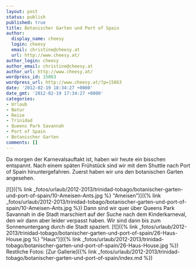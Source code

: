 ```yaml
---
layout: post
status: publish
published: true
title: Botanischer Garten und Port of Spain
author:
  display_name: cheesy
  login: cheesy
  email: christine@cheesy.at
  url: http://www.cheesy.at/
author_login: cheesy
author_email: christine@cheesy.at
author_url: http://www.cheesy.at/
wordpress_id: 15863
wordpress_url: http://www.cheesy.at/?p=15863
date: '2012-02-19 18:34:27 +0000'
date_gmt: '2012-02-19 17:34:27 +0000'
categories:
- Urlaub
- Natur
- Reise
- Trinidad
- Queens Park Savannah
- Port of Spain
- Botanischer Garten
comments: []
---
```

<!--:de-->Da morgen der Karnevalsauftakt ist, haben wir heute ein bisschen entspannt. Nach einem späten Frühstück sind wir mit dem Shuttle nach Port of Spain hinuntergefahren. Zuerst haben wir uns den botanischen Garten angesehen.
[![]({% link _fotos/urlaub/2012-2013/trinidad-tobago/botanischer-garten-und-port-of-spain/10-Ameisen-Ants.jpg %} "Ameisen")]({% link _fotos/urlaub/2012-2013/trinidad-tobago/botanischer-garten-und-port-of-spain/10-Ameisen-Ants.jpg %})
Dann sind wir quer über Queens Park Savannah in die Stadt marschiert auf der Suche nach dem Kinderkarneval, den wir dann aber leider verpasst haben. Wir sind dann bis zum Sonnenuntergang durch die Stadt spaziert.
[![]({% link _fotos/urlaub/2012-2013/trinidad-tobago/botanischer-garten-und-port-of-spain/26-Haus-House.jpg %} "Haus")]({% link _fotos/urlaub/2012-2013/trinidad-tobago/botanischer-garten-und-port-of-spain/26-Haus-House.jpg %})
Restliche Fotos:
[Zur Gallerie]({% link _fotos/urlaub/2012-2013/trinidad-tobago/botanischer-garten-und-port-of-spain/index.md %})
<!--:-->
